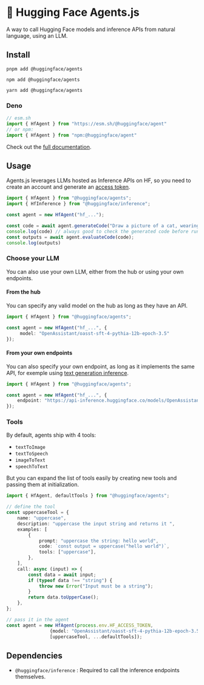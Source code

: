 # 🤗 Hugging Face Agents.js

A way to call Hugging Face models and inference APIs from natural language, using an LLM.

## Install

```console
pnpm add @huggingface/agents

npm add @huggingface/agents

yarn add @huggingface/agents
```

### Deno

```ts
// esm.sh
import { HfAgent } from "https://esm.sh/@huggingface/agent"
// or npm:
import { HfAgent } from "npm:@huggingface/agent"
```

Check out the [full documentation](https://huggingface.co/docs/huggingface.js/agents/README).

## Usage

Agents.js leverages LLMs hosted as Inference APIs on HF, so you need to create an account and generate an [access token](https://huggingface.co/settings/tokens).

```ts
import { HfAgent } from "@huggingface/agents";
import { HfInference } from "@huggingface/inference";

const agent = new HfAgent("hf_...");

const code = await agent.generateCode("Draw a picture of a cat, wearing a top hat.")
console.log(code) // always good to check the generated code before running it
const outputs = await agent.evaluateCode(code);
console.log(outputs) 
```

### Choose your LLM

You can also use your own LLM, either from the hub or using your own endpoints.

#### From the hub
You can specify any valid model on the hub as long as they have an API.


```ts
import { HfAgent } from "@huggingface/agents";

const agent = new HfAgent("hf_...", {
     model: "OpenAssistant/oasst-sft-4-pythia-12b-epoch-3.5" 
});
```



#### From your own endpoints
You can also specify your own endpoint, as long as it implements the same API, for exemple using [text generation inference](https://github.com/huggingface/text-generation-inference).

```ts
import { HfAgent } from "@huggingface/agents";

const agent = new HfAgent("hf_...", {
    endpoint: "https://api-inference.huggingface.co/models/OpenAssistant/oasst-sft-4-pythia-12b-epoch-3.5",
});
```


### Tools 
By default, agents ship with 4 tools:
* `textToImage`
* `textToSpeech`
* `imageToText`
* `speechToText`

But you can expand the list of tools easily by creating new tools and passing them at initialization.

```ts
import { HfAgent, defaultTools } from "@huggingface/agents";

// define the tool
const uppercaseTool = {
    name: "uppercase",
    description: "uppercase the input string and returns it ",
    examples: [
        {
            prompt: "uppercase the string: hello world",
            code: `const output = uppercase("hello world")`,
            tools: ["uppercase"],
        },
    ],
    call: async (input) => {
        const data = await input;
        if (typeof data !== "string") {
            throw new Error("Input must be a string");
        }
        return data.toUpperCase();
    },
};

// pass it in the agent
const agent = new HfAgent(process.env.HF_ACCESS_TOKEN, 
                {model: "OpenAssistant/oasst-sft-4-pythia-12b-epoch-3.5" },
                [uppercaseTool, ...defaultTools]);
```

## Dependencies

- `@huggingface/inference` : Required to call the inference endpoints themselves.

